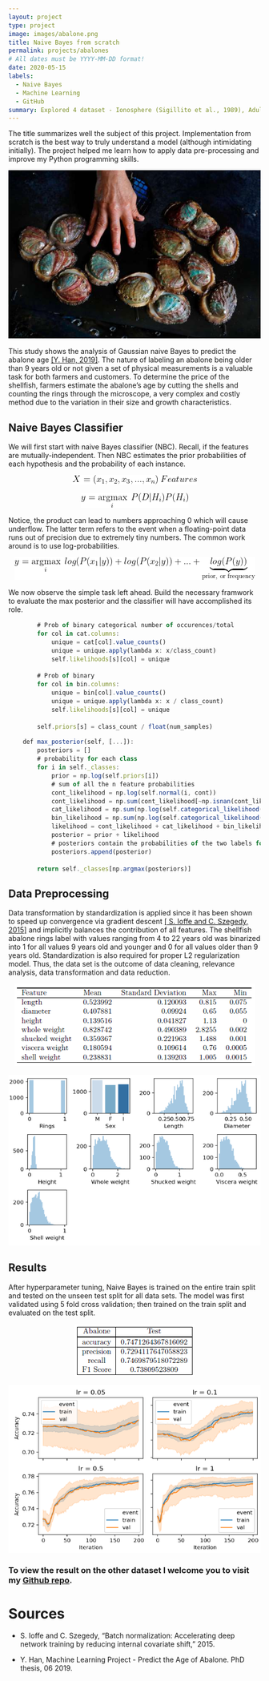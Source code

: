```yaml
---
layout: project
type: project
image: images/abalone.png
title: Naive Bayes from scratch
permalink: projects/abalones
# All dates must be YYYY-MM-DD format!
date: 2020-05-15
labels:
  - Naive Bayes
  - Machine Learning
  - GitHub
summary: Explored 4 dataset - Ionosphere (Sigillito et al., 1989), Adult (Kohavi, 1996), Abalone (Nash et al., 1994) and Seeds (Charytanowicz et al., 2010).
---
```


The title summarizes well the subject of this project. Implementation from scratch is the best way to truly understand a model (although intimidating initially). The project helped me learn how to apply data pre-processing and improve my Python programming skills.

<img class="ui medium right floated rounded image" src="../images/Log_scratch/abalone_hand.jpeg">

This study shows the analysis of Gaussian naive Bayes to predict the abalone age <a href="https://www.researchgate.net/publication/337146276_Machine_Learning_Project_-_Predict_the_Age_of_Abalone">[Y. Han, 2019]</a>. The nature of labeling an abalone being older than 9 years old or not given a set of physical measurements is a valuable task for both farmers and customers. To determine the price of
the shellfish, farmers estimate the abalone’s age by cutting the shells and counting the rings
through the microscope, a very complex and costly method due to the variation in their size and growth characteristics. 

## Naive Bayes Classifier
We will first start with naive Bayes classifier (NBC). Recall, if the features are mutually-independent. Then NBC estimates the prior probabilities of each hypothesis and the probability of each instance. 

<p align="center">
	<img src="../images/Log_scratch/Features.gif">
</p>

<p align="center">
	<img src="../images/Log_scratch/NBC_previous.gif">
</p>

Notice, the product can lead to numbers approaching 0 which will cause underflow. The latter term refers to the 
event when a floating-point data runs out of precision due to extremely tiny numbers. The common work around is to use log-probabilities. 
<p align="center">
	<img src="../images/Log_scratch/NBC.gif">
</p>

We now observe the simple task left ahead. Build the necessary framwork to evaluate the max posterior and the classifier will have accomplished its role.

```js
        # Prob of binary categorical number of occurences/total
        for col in cat.columns:
            unique = cat[col].value_counts()
            unique = unique.apply(lambda x: x/class_count)
            self.likelihoods[s][col] = unique

        # Prob of binary
        for col in bin.columns:
            unique = bin[col].value_counts()
            unique = unique.apply(lambda x: x / class_count)
            self.likelihoods[s][col] = unique

        self.priors[s] = class_count / float(num_samples)
```

```js
    def max_posterior(self, [...]):
        posteriors = []
        # probability for each class
        for i in self._classes:
            prior = np.log(self.priors[i])
            # sum of all the n feature probabilities
            cont_likelihood = np.log(self.normal(i, cont))
            cont_likelihood = np.sum(cont_likelihood[~np.isnan(cont_likelihood)])
            cat_likelihood = np.sum(np.log(self.categorical_likelihood(i, cat)))
            bin_likelihood = np.sum(np.log(self.categorical_likelihood(i, bin)))
            likelihood = cont_likelihood + cat_likelihood + bin_likelihood
            posterior = prior + likelihood
            # posteriors contain the probabilities of the two labels for each instance
            posteriors.append(posterior)

        return self._classes[np.argmax(posteriors)]
```


## Data Preprocessing
Data transformation by standardization is applied since it has been shown to speed up convergence
via gradient descent <a href="https://arxiv.org/abs/1502.03167">[ S. Ioffe and C. Szegedy, 2015]</a> and implicitly balances the contribution of all features. The shellfish abalone rings label with values ranging from 4 to 22 years old was binarized into 1 for all values 9 years old and younger and 0 for all values older than 9 years old. Standardization is also required for proper L2 regularization model. Thus, the data set is the outcome of data cleaning, relevance analysis, data transformation and data reduction.

<p align="center">
	<img src="../images/Log_scratch/data_explore.png">
</p>

<p align="center">
 <img  src="../images/Log_scratch/abalone_data.png">
</p>

## Results
After hyperparameter tuning, Naive Bayes is trained on the entire train split and tested on
the unseen test split for all data sets. The model was first validated using 5 fold cross validation; then trained on the train split and evaluated on the test split.

<p align="center">
 <img  src="../images/Log_scratch/test_table.png">
</p>

<p align="center">
 <img  src="../images/Log_scratch/test.png">
</p>


### To view the result on the other dataset I welcome you to visit my <b><a href="https://github.com/DiscoBroccoli/logistic-regression-and-naive-Bayes-from-Scratch"><i class="large github icon"></i>Github repo</a></b>.

# Sources
- S. Ioffe and C. Szegedy, “Batch normalization: Accelerating deep network training by reducing
internal covariate shift,” 2015.

- Y. Han, Machine Learning Project - Predict the Age of Abalone. PhD thesis, 06 2019.


